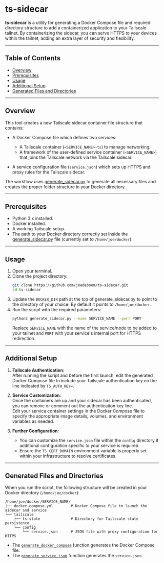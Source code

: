 # ts-sidecar

**ts-sidecar** is a utility for generating a Docker Compose file and required directory structure to add a containerized application to your Tailscale tailnet. By containerizing the sidecar, you can serve HTTPS to your devices within the tailnet, adding an extra layer of security and flexibility.

---

## Table of Contents

- [Overview](#overview)
- [Prerequisites](#prerequisites)
- [Usage](#usage)
- [Additional Setup](#additional-setup)
- [Generated Files and Directories](#generated-files-and-directories)

---

## Overview

This tool creates a new Tailscale sidecar container file structure that contains:

- A Docker Compose file which defines two services:
  - A Tailscale container (`<SERVICE_NAME>-ts`) to manage networking.
  - A framework of the user-defined service container (`<SERVICE_NAME>`) that joins the Tailscale network via the Tailscale sidecar.
  
- A service configuration file (`service.json`) which sets up HTTPS and proxy rules for the Tailscale sidecar.

The workflow uses [generate_sidecar.py](generate_sidecar.py) to generate all necessary files and creates the proper folder structure in your Docker directory.

---

## Prerequisites

- Python 3.x installed.
- Docker installed.
- A working Tailscale setup.
- The path to your Docker directory correctly set inside the [generate_sidecar.py](generate_sidecar.py) file (currently set to `/home/joe/docker`).

---

## Usage

1. Open your terminal.
2. Clone the project directory:
    ```sh
    git clone https://github.com/joedeboom/ts-sidecar.git
    cd ts-sidecar
    ```
3. Update the `DOCKER_DIR` path at the top of generate_sidecar.py to point to the directory of your choice. By default it points to `/home/joe/docker`.
3. Run the script with the required parameters:
    ```sh
    python3 generate_sidecar.py --name SERVICE_NAME --port PORT
    ```
   Replace `SERVICE_NAME` with the name of the service/node to be added to your tailnet and `PORT` with your service's internal port for HTTPS redirection.

---

## Additional Setup

1. **Tailscale Authentication**:  
   After running the script and before the first launch, edit the generated Docker Compose file to include your Tailscale authentication key on the line indicated by `TS_AUTH_KEY=`.
   
2. **Service Customization**:  
   Once the containers are up and your sidecar has been authenticated, you can remove or comment out the authentication key line.  
   Edit your service container settings in the Docker Compose file to specify the appropriate image details, volumes, and environment variables as needed.

3. **Further Configuration**:
   - You can customize the `service.json` file within the `config` directory if additional configuration specific to your service is required.
   - Ensure the `TS_CERT_DOMAIN` environment variable is properly set within your infrastructure to resolve certificates.
   
---

## Generated Files and Directories

When you run the script, the following structure will be created in your Docker directory (`/home/joe/docker`):

```
/home/joe/docker/SERVICE_NAME/
├── docker-compose.yml        # Docker Compose file to launch the sidecar and service
└── tailscale
    ├── ts-state              # Directory for Tailscale state persistence
    └── config
        └── service.json      # JSON file with proxy configuration for HTTPS
```

- The [`generate_docker_compose`](generate_sidecar.py#L8) function generates the Docker Compose file.
- The [`generate_service_json`](generate_sidecar.py#L50) function generates the `service.json`.